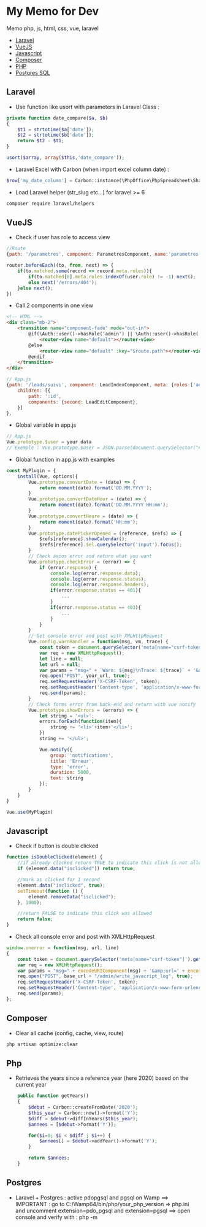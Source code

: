 # My Memo for Dev

<!-- ![alt text](https://julien-kennel.fr/images/git/table.PNG) -->

Memo php, js, html, css, vue, laravel

- [Laravel](#laravel)
- [VueJS](#vuejs)
- [Javascript](#javascript)
- [Composer](#composer)
- [PHP](#php)
- [Postgres SQL](#postegres)


## Laravel

* Use function like usort with parameters in Laravel Class :
```php
private function date_compare($a, $b)
{
    $t1 = strtotime($a['date']);
    $t2 = strtotime($b['date']);
    return $t2 - $t1; 
}

usort($array, array($this,'date_compare'));
```

* Laravel Excel with Carbon (when import excel column date) :
```php
$row['my_date_column'] = Carbon::instance(\PhpOffice\PhpSpreadsheet\Shared\Date::excelToDateTimeObject($row['my_date_column']));
```

* Load Laravel helper (str_slug etc...) for laravel >= 6
```html
composer require laravel/helpers
```



## VueJS

* Check if user has role to access view
```javascript
//Route
{path: '/parametres', component: ParametresComponent, name:'parametres', meta: {roles:['admin', 'leads']}},

router.beforeEach((to, from, next) => {
    if(to.matched.some(record => record.meta.roles)){
        if(to.matched[0].meta.roles.indexOf(user.role) != -1) next();
        else next('/errors/404');
    }else next();
})
```


* Call 2 components in one view
```html
<!-- HTML -->
<div class="mb-2">
    <transition name="component-fade" mode="out-in">
        @if(\Auth::user()->hasRole('admin') || \Auth::user()->hasRole('leads'))
            <router-view name="default"></router-view>
        @else
            <router-view name="default" :key="$route.path"></router-view>
        @endif
    </transition>
</div>
```
```javascript
// App.js
{path: '/leads/suivi', component: LeadIndexComponent, meta: {roles:['admin', 'leads']},
    children: [{
        path: ':id',
        components: {second: LeadEditComponent},
    }]
},
```

* Global variable in app.js
```javascript
// App.js
Vue.prototype.$user = your data
// Exemple : Vue.prototype.$user = JSON.parse(document.querySelector("#app").dataset.user)
```

* Global function in app.js with examples
```javascript
const MyPlugin = {
    install(Vue, options){
        Vue.prototype.convertDate = (date) => {
            return moment(date).format('DD.MM.YYYY');
        }
        Vue.prototype.convertDateHour = (date) => {
            return moment(date).format('DD.MM.YYYY HH:mm');
        }
        Vue.prototype.convertHeure = (date) => {
            return moment(date).format('HH:mm');
        }
        Vue.prototype.datePickerOpened = (reference, $refs) => {
            $refs[reference].showCalendar();
            $refs[reference].$el.querySelector('input').focus();
        }
        // Check axios error and return what you want
        Vue.prototype.checkError = (error) => {
            if (error.response) {
                console.log(error.response.data);
                console.log(error.response.status);
                console.log(error.response.headers);
                if(error.response.status == 401){
                    ...
                }
                if(error.response.status == 403){
                    ...
                }
            }
        }
        // Get console error and post with XMLHttpRequest
        Vue.config.warnHandler = function(msg, vm, trace) {
            const token = document.querySelector('meta[name="csrf-token"]').getAttribute('content');
            var req = new XMLHttpRequest();
            let line = null;
            let url = null;
            var params = "msg=" + `Warn: ${msg}\nTrace: ${trace}` + '&amp;url=' + encodeURIComponent(url) + "&amp;line=" + line;
            req.open("POST", your_url, true);
            req.setRequestHeader('X-CSRF-Token', token);
            req.setRequestHeader('Content-type', 'application/x-www-form-urlencoded; charset=UTF-8');
            req.send(params);
        }
        // Check forms error from back-end and return with vue notify
        Vue.prototype.showErrors = (errors) => {
            let string = '<ul>';
            errors.forEach(function(item){
                string += '<li>'+item+'</li>';
            })
            string += '</ul>';

            Vue.notify({
                group: 'notifications',
                title: 'Erreur',
                type: 'error',
                duration: 5000,
                text: string
            });
        }
    }
}

Vue.use(MyPlugin)

```





## Javascript

* Check if button is double clicked
```javascript
function isDoubleClicked(element) {
    //if already clicked return TRUE to indicate this click is not allowed
    if (element.data("isclicked")) return true;

    //mark as clicked for 1 second
    element.data("isclicked", true);
    setTimeout(function () {
        element.removeData("isclicked");
    }, 1000);

    //return FALSE to indicate this click was allowed
    return false;
}
```

* Check all console error and post with XMLHttpRequest
```javascript
window.onerror = function(msg, url, line)
{
    const token = document.querySelector('meta[name="csrf-token"]').getAttribute('content');
    var req = new XMLHttpRequest();
    var params = "msg=" + encodeURIComponent(msg) + '&amp;url=' + encodeURIComponent(url) + "&amp;line=" + line;
    req.open("POST", base_url + "/admin/write_javacript_log", true);
    req.setRequestHeader('X-CSRF-Token', token);
    req.setRequestHeader('Content-type', 'application/x-www-form-urlencoded; charset=UTF-8');
    req.send(params);
};
```

## Composer

* Clear all cache (config, cache, view, route)
```html
php artisan optimize:clear
```


## Php

* Retrieves the years since a reference year (here 2020) based on the current year

```php
    public function getYears()
    {
        $debut = Carbon::createFromDate('2020');
        $this_year = Carbon::now()->format('Y');
        $diff = $debut->diffInYears($this_year);
        $annees = [$debut->format('Y')];

        for($i=0; $i < $diff ; $i++) {
            $annees[] = $debut->addYear()->format('Y');
        }

        return $annees;
    }
```


## Postgres

* Laravel + Postgres : active pdopgsql and pgsql on Wamp
    ==> IMPORTANT : go to C:/Wamp64/bin/php/your_php_version => php.ini and uncomment extension=pdo_pgsql and extension=pgsql
    ==> open console and verify with : php -m



<!-- ## Usage
```html
<light-vue-timepicker></light-vue-timepicker>
```

## Retrieve data

```javascript
variable = {
	yourVmodel.hour,
	yourVmodel.minute,
	yourVmodel.second,
	yourVmodel.a
}
```

## Props

| Name&nbsp;&nbsp;&nbsp;&nbsp;&nbsp;&nbsp;&nbsp;&nbsp;&nbsp;&nbsp;&nbsp;&nbsp;&nbsp;&nbsp;&nbsp;&nbsp;&nbsp;&nbsp;&nbsp;&nbsp;&nbsp;&nbsp;&nbsp;&nbsp;&nbsp;&nbsp;&nbsp;&nbsp;&nbsp;&nbsp;&nbsp;&nbsp;&nbsp;&nbsp;&nbsp;&nbsp;&nbsp;&nbsp;&nbsp; | Type | Description | Default
| ----------------- | :--- | :--- | :--- |
| `hourRange`      | `Array` | Range of hours which displayed (ex ['8-12', '14-19', '22']) | ['00-23'] |
| `minuteRange`      | `Array` | Range of minutes which displayed (ex ['0-30']) | ['00-59'] |
| `secondRange`      | `Array` | Range of secondes which displayed (ex ['0-30']) | ['00-59'] |
| `classe`      | `String` | class(boostrap or other) for input hour and minute | form-control col-5 |
| `format`      | `String` | Format 12 or 24 | 24 |
| `lang`      | `String` | lang fr or en  | null (display HH MM) |
| `withHour`      | `Boolean` | Display input hour  | true |
| `withMinute`      | `Boolean` | Display input minute  | true |
| `withSecond`      | `Boolean` | Display input second  | false |


## Example
```html
<light-vue-timepicker
v-model="time"
lang="en"
:hourRange="['8-12', '14-19', '21']"
:minuteRange="['30', '40', '55-57']"
:withSecond="true"
>
</light-vue-timepicker>
``` -->